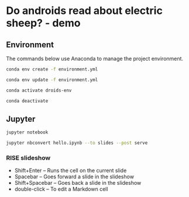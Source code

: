 # Do androids read about electric sheep? - demo

## Environment

The commands below use Anaconda to manage the project environment.

```bash
conda env create -f environment.yml

conda env update -f environment.yml

conda activate droids-env

conda deactivate
```

## Jupyter

```bash
jupyter notebook

jupyter nbconvert hello.ipynb --to slides --post serve
```

### RISE slideshow

- Shift+Enter – Runs the cell on the current slide
- Spacebar – Goes forward a slide in the slideshow
- Shift+Spacebar – Goes back a slide in the slideshow
- double-click – To edit a Markdown cell
